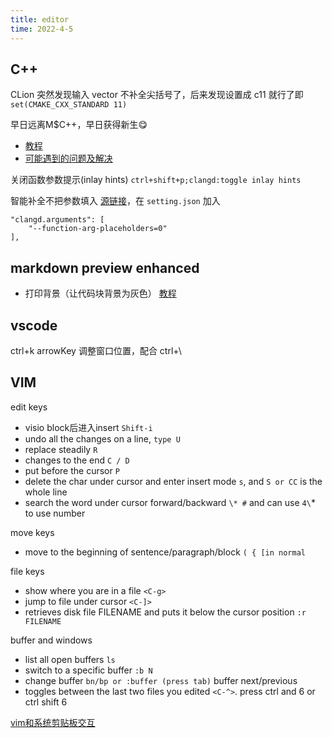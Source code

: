 ```yaml
---
title: editor
time: 2022-4-5
---
```



## C++
CLion 突然发现输入 vector 不补全尖括号了，后来发现设置成 c11 就行了即 `set(CMAKE_CXX_STANDARD 11)`

早日远离M$C++，早日获得新生😋

- [教程](https://zhangjk98.xyz/vscode-c-and-cpp-develop-and-debug-setting/)
- [可能遇到的问题及解决](https://www.cnblogs.com/zjutzz/p/15303480.html#34-clangd-%E6%89%93%E5%BC%80%E6%88%96%E5%85%B3%E9%97%AD%E5%87%BD%E6%95%B0%E5%8F%82%E6%95%B0%E6%8F%90%E7%A4%BAinlay-hints)

关闭函数参数提示(inlay hints) `ctrl+shift+p;clangd:toggle inlay hints`

智能补全不把参数填入 [源链接](https://stackoverflow.com/questions/76004921/how-can-i-disable-parameter-auto-completion-when-selecting-a-suggested-function)，在 `setting.json` 加入 

```
"clangd.arguments": [
    "--function-arg-placeholders=0"
],
```

## markdown preview enhanced
- 打印背景（让代码块背景为灰色） [教程](https://blog.csdn.net/RP123123123/article/details/118113026)

## vscode
ctrl+k arrowKey 调整窗口位置，配合 ctrl+\
## VIM

edit keys

- visio block后进入insert `Shift-i`
- undo all the changes on a line, `type U`
- replace steadily `R`
- changes to the end `C / D`
- put before the cursor `P`
- delete the char under cursor and enter insert mode `s`, and `S or CC` is the whole line 
- search the word under cursor forward/backward `\* #` and can use `4\`* to use number

move keys

- move to the beginning of sentence/paragraph/block `( { [in normal`

file keys

- show where you are in a file `<C-g>`
- jump to file under cursor `<C-]>` 
- retrieves disk file FILENAME and puts it below the cursor position `:r FILENAME` 

buffer and windows

- list all open buffers `ls`
- switch to a specific buffer `:b N`
- change buffer `bn/bp or :buffer (press tab)` buffer next/previous
- toggles between the last two files you edited `<C-^>`.  press ctrl and 6 or ctrl shift 6

[vim和系统剪贴板交互](https://www.zhihu.com/question/19863631/answer/89354508)
